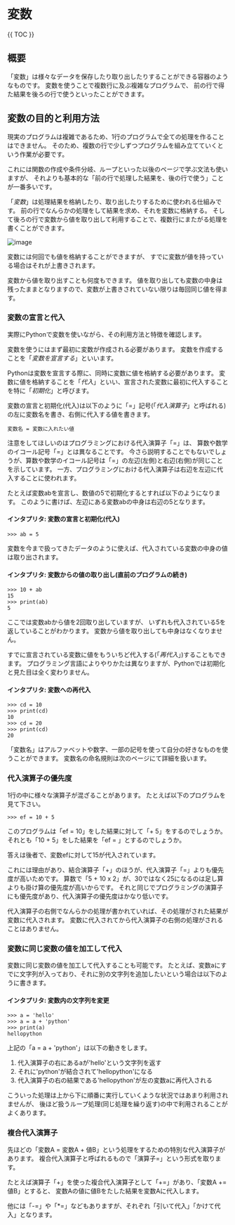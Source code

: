# 変数

{{ TOC }}

## 概要

「変数」は様々なデータを保存したり取り出したりすることができる容器のようなものです。
変数を使うことで複数行に及ぶ複雑なプログラムで、
前の行で得た結果を後ろの行で使うといったことができます。

## 変数の目的と利用方法

現実のプログラムは複雑であるため、1行のプログラムで全ての処理を作ることはできません。
そのため、複数の行で少しずつプログラムを組み立てていくという作業が必要です。

これには関数の作成や条件分岐、ループといった以後のページで学ぶ文法も使いますが、
それよりも基本的な「前の行で処理した結果を、後の行で使う」ことが一番多いです。

「*変数*」は処理結果を格納したり、取り出したりするために使われる仕組みです。
前の行でなんらかの処理をして結果を求め、それを変数に格納する。
そして後ろの行で変数から値を取り出して利用することで、複数行にまたがる処理を書くことができます。

![image](./0030_image/02.jpg)

変数には何回でも値を格納することができますが、
すでに変数が値を持っている場合はそれが上書きされます。

変数から値を取り出すことも何度もできます。
値を取り出しても変数の中身は残ったままとなりますので、変数が上書きされていない限りは毎回同じ値を得ます。

### 変数の宣言と代入

実際にPythonで変数を使いながら、その利用方法と特徴を確認します。

変数を使うにはまず最初に変数が作成される必要があります。
変数を作成することを「*変数を宣言する*」といいます。

Pythonは変数を宣言する際に、同時に変数に値を格納する必要があります。
変数に値を格納することを「*代入*」といい、宣言された変数に最初に代入することを特に「*初期化*」と呼びます。

変数の宣言と初期化(代入)は以下のように「=」記号(「*代入演算子*」と呼ばれる)の左に変数名を書き、右側に代入する値を書きます。

```text
変数名 = 変数に入れたい値
```

注意をしてほしいのはプログラミングにおける代入演算子「=」は、
算数や数学のイコール記号「=」とは異なることです。
今さら説明することでもないでしょうが、算数や数学のイコール記号は「=」の左辺(左側)と右辺(右側)が同じことを示しています。
一方、プログラミングにおける代入演算子は右辺を左辺に代入することに使われます。

たとえば変数abを宣言し、数値の5で初期化するとすれば以下のようになります。
このように書けば、左辺にある変数abの中身は右辺の5となります。

#### インタプリタ: 変数の宣言と初期化(代入)

```text
>>> ab = 5
```

変数を今まで扱ってきたデータのように使えば、代入されている変数の中身の値は取り出されます。

#### インタプリタ: 変数からの値の取り出し(直前のプログラムの続き)

```text
>>> 10 + ab
15
>>> print(ab)
5
```

ここでは変数abから値を2回取り出していますが、
いずれも代入されている5を返していることがわかります。
変数から値を取り出しても中身はなくなりません。

すでに宣言されている変数に値をもういちど代入する(「*再代入*」)することもできます。
プログラミング言語によりやりかたは異なりますが、Pythonでは初期化と見た目は全く変わりません。

#### インタプリタ: 変数への再代入

```text
>>> cd = 10
>>> print(cd)
10
>>> cd = 20
>>> print(cd)
20
```

「変数名」はアルファベットや数字、一部の記号を使って自分の好きなものを使うことができます。
変数名の命名規則は次のページにて詳細を扱います。


### 代入演算子の優先度

1行の中に様々な演算子が混ざることがあります。
たとえば以下のプログラムを見て下さい。

```text
>>> ef = 10 + 5
```

このプログラムは「ef = 10」をした結果に対して「+ 5」をするのでしょうか。
それとも「10 + 5」をした結果を「ef = 」とするのでしょうか。

答えは後者で、変数efに対して15が代入されています。

これには理由があり、結合演算子「+」のほうが、代入演算子「=」よりも優先度が高いためです。
算数で「5 + 10 x 2」が、30ではなく25になるのは足し算よりも掛け算の優先度が高いからです。
それと同じでプログラミングの演算子にも優先度があり、代入演算子の優先度はかなり低いです。

代入演算子の右側でなんらかの処理が書かれていれば、その処理がされた結果が変数に代入されます。
変数に代入されてから代入演算子の右側の処理がされることはありません。


### 変数に同じ変数の値を加工して代入

変数に同じ変数の値を加工して代入することも可能です。
たとえば、変数aにすでに文字列が入っており、それに別の文字列を追加したいという場合は以下のように書きます。

#### インタプリタ: 変数内の文字列を変更

```text
>>> a = 'hello'
>>> a = a + 'python'
>>> print(a)
hellopython
```

上記の「a = a + 'python'」は以下の動きをします。

1.	代入演算子の右にあるaが'hello'という文字列を返す
2.	それに'python'が結合されて'hellopython'になる
3.	代入演算子の右の結果である'hellopython'が左の変数aに再代入される

こういった処理は上から下に順番に実行していくような状況ではあまり利用されませんが、
後ほど扱うループ処理(同じ処理を繰り返す)の中で利用されることがよくあります。

### 複合代入演算子

先ほどの「変数A = 変数A + 値B」という処理をするための特別な代入演算子があります。
複合代入演算子と呼ばれるもので「演算子=」という形式を取ります。

たとえば演算子「+」を使った複合代入演算子として「+=」があり、「変数A += 値B」とすると、
変数Aの値に値Bをたした結果を変数Aに代入します。

他には「-=」や「\*=」などもありますが、それぞれ「引いて代入」「かけて代入」となります。
